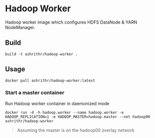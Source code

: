 # Hadoop Worker

Hadoop worker image which configures HDFS DataNode & YARN NodeManager.

## Build

```
build -t ashrithr/hadoop-worker .
```

## Usage

```
docker pull ashrithr/hadoop-worker:latest
```

### Start a master container

Run Hadoop worker container in daemonized mode

```
docker run -d -h hadoop.worker --name hadoop.worker -e HADOOP_REPLICATION=1 -e HADOOP_MASTER=hadoop.master --net hadoop00 ashrithr/hadoop-worker
```

> Assuming the master is on the hadoop00 overlay network